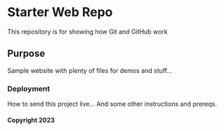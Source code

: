 # Starter Web Repo

This repository is for showing how Git and GitHub work

## Purpose

Sample website with plenty of files for demos and stuff...

### Deployment

How to send this project live...
And some other instructions and prereqs.

#### Copyright 2023
